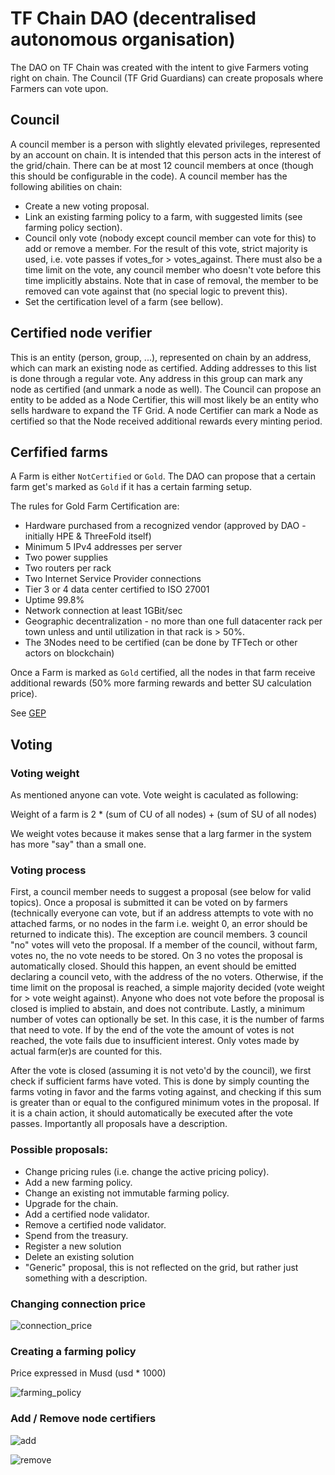 # TF Chain DAO (decentralised autonomous organisation)

The DAO on TF Chain was created with the intent to give Farmers voting right on chain. The Council (TF Grid Guardians) can create proposals where Farmers can vote upon.

## Council

A council member is a person with slightly elevated privileges, represented by an account on chain. It is intended that this person acts in the interest of the grid/chain. There can be at most 12 council members at once (though this should be configurable in the code). A council member has the following abilities on chain:

- Create a new voting proposal.
- Link an existing farming policy to a farm, with suggested limits (see farming policy section).
- Council only vote (nobody except council member can vote for this) to add or remove a member. For the result of this vote, strict majority is used, i.e. vote passes if votes_for > votes_against. There must also be a time limit on the vote, any council member who doesn't vote before this time implicitly abstains. Note that in case of removal, the member to be removed can vote against that (no special logic to prevent this).
- Set the certification level of a farm (see bellow).

## Certified node verifier

This is an entity (person, group, ...), represented on chain by an address, which can mark an existing node as certified. Adding addresses to this list is done through a regular vote. Any address in this group can mark any node as certified (and unmark a node as well). The Council can propose an entity to be added as a Node Certifier, this will most likely be an entity who sells hardware to expand the TF Grid. A node Certifier can mark a Node as certified so that the Node received additional rewards every minting period.

## Cerfified farms

A Farm is either `NotCertified` or `Gold`. The DAO can propose that a certain farm get's marked as `Gold` if it has a certain farming setup.

The rules for Gold Farm Certification are:

- Hardware purchased from a recognized vendor (approved by DAO - initially HPE & ThreeFold itself)
- Minimum 5 IPv4 addresses per server
- Two power supplies
- Two routers per rack
- Two Internet Service Provider connections
- Tier 3 or 4 data center certified to ISO 27001
- Uptime 99.8%
- Network connection at least 1GBit/sec
- Geographic decentralization - no more than one full datacenter rack per town unless and until utilization in that rack is > 50%.
- The 3Nodes need to be certified (can be done by TFTech or other actors on blockchain)

Once a Farm is marked as `Gold` certified, all the nodes in that farm receive additional rewards (50% more farming rewards and better SU calculation price).

See [GEP](https://forum.threefold.io/t/gep-gold-certified-farming-specs/2925)

## Voting

### Voting weight

As mentioned anyone can vote. Vote weight is caculated as following:

Weight of a farm is 2 \* (sum of CU of all nodes) + (sum of SU of all nodes)

We weight votes because it makes sense that a larg farmer in the system has more "say" than a small one.

### Voting process

First, a council member needs to suggest a proposal (see below for valid topics). Once a proposal is submitted it can be voted on by farmers (technically everyone can vote, but if an address attempts to vote with no attached farms, or no nodes in the farm i.e. weight 0, an error should be returned to indicate this). The exception are council members. 3 council "no" votes will veto the proposal. If a member of the council, without farm, votes no, the no vote needs to be stored. On 3 no votes the proposal is automatically closed. Should this happen, an event should be emitted declaring a council veto, with the address of the no voters. Otherwise, if the time limit on the proposal is reached, a simple majority decided (vote weight for > vote weight against). Anyone who does not vote before the proposal is closed is implied to abstain, and does not contribute. Lastly, a minimum number of votes can optionally be set. In this case, it is the number of farms that need to vote. If by the end of the vote the amount of votes is not reached, the vote fails due to insufficient interest. Only votes made by actual farm(er)s are counted for this.

After the vote is closed (assuming it is not veto'd by the council), we first check if sufficient farms have voted. This is done by simply counting the farms voting in favor and the farms voting against, and checking if this sum is greater than or equal to the configured minimum votes in the proposal.
If it is a chain action, it should automatically be executed after the vote passes.
Importantly all proposals have a description.

### Possible proposals:

- Change pricing rules (i.e. change the active pricing policy).
- Add a new farming policy.
- Change an existing not immutable farming policy.
- Upgrade for the chain.
- Add a certified node validator.
- Remove a certified node validator.
- Spend from the treasury.
- Register a new solution
- Delete an existing solution
- "Generic" proposal, this is not reflected on the grid, but rather just something with a description.

### Changing connection price

![connection_price](img/new_connection_price.png)

### Creating a farming policy

Price expressed in Musd (usd * 1000)

![farming_policy](img/create_policy.png)

### Add / Remove node certifiers

![add](img/add_certifier.png)

![remove](img/remove_certifier.png)